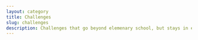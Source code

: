 ```yaml
---
layout: category
title: Challenges
slug: challenges
description: Challenges that go beyond elemenary school, but stays in elementary school.
---
```

